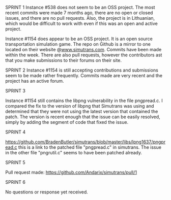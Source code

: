 SPRINT 1
Instance #538 does not seem to be an OSS project. The most recent commits were made 7 months ago, there are no open or closed issues, and there are no pull requests.
Also, the project is in Lithuanian, which would be difficult to work with even if this was an open and active project.

Instance #1154 does appear to be an OSS project. It is an open source transportation simulation game. The repo on Github is a mirror to one located on their website
@www.simutrans.com. Commits have been made within the week. There are also pull requests, however the contributors ast that you make submissions to their forums on
their site.

SPRINT 2
Instance #1154 is still accepting contributions and submissions seem to be made rather frequently. Commits made are very recent and the project has an active forum.

SPRINT 3

Instance #1154 still contains the libpng vulnerability in the file pngpread.c. I compared the fix to the version of libpng that Simutrans was using and determined that they were not using the latest version that contained the patch. The version is recent enough that the issue can be easily resolved, simply by adding the segment of code that fixed the issue.

SPRINT 4

https://github.com/BradenButler/simutrans/blob/master/libs/lpng1637/pngpread.c
this is a link to the patched file "pngpread.c" in simutrans. The issue in the other file "pngrutil.c" seems to have been patched already.

SPRINT 5

Pull request made:
https://github.com/Andarix/simutrans/pull/1

SPRINT 6

No questions or response yet received.
